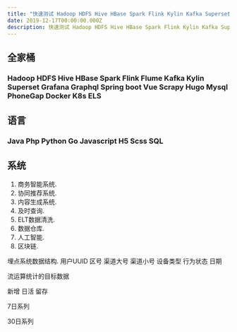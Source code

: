 ```yaml
---
title: "快速测试 Hadoop HDFS Hive HBase Spark Flink Kylin Kafka Superset"
date: 2019-12-17T00:00:00.000Z
description: 快速测试 Hadoop HDFS Hive HBase Spark Flink Kylin Kafka Superset
---
```


## 全家桶 
### Hadoop HDFS Hive HBase Spark Flink Flume Kafka  Kylin Superset Grafana Graphql Spring boot Vue Scrapy Hugo Mysql PhoneGap Docker K8s ELS

## 语言
### Java Php Python Go Javascript H5 Scss SQL 

## 系统
1. 商务智能系统.
2. 协同推荐系统.
3. 内容生成系统.
4. 及时查询.
5. ELT数据清洗.
6. 数据仓库.
7. 人工智能.
8. 区块链.

埋点系统数据结构.
用户UUID
区号
渠道大号
渠道小号
设备类型
行为状态
日期

流运算统计的目标数据

新增
日活
留存

7日系列

30日系列

